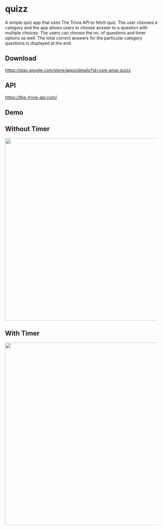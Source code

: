 # quizz

A simple quiz app that uses The Trivia API to fetch quiz. The user chooses a category and the app allows users to choose answer to a question with multiple choices. The users can choose the no. of questions and timer options as well. The total correct answers for the particular category questions is displayed at the end.

## Download
https://play.google.com/store/apps/details?id=com.amar.quizz

## API
https://the-trivia-api.com/

## Demo
## Without Timer
<img src="https://user-images.githubusercontent.com/69635164/219864309-59cf322a-aa0e-4634-a105-074ec3f959ac.gif" height="600"/>

## With Timer
<img src="https://user-images.githubusercontent.com/69635164/219857829-fa520d3c-b62f-449f-b357-c23517f797e3.gif" height="600"/>
